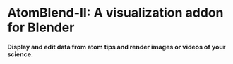# AtomBlend-II: A visualization addon for Blender
**Display and edit data from atom tips and render images or videos of your science.**


<!--- ![This is an image](link_to_gif) --->
